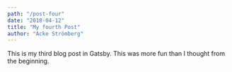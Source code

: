 ```yaml
---
path: "/post-four"
date: "2018-04-12"
title: "My fourth Post"
author: "Acke Strömberg"
---
```


This is my third blog post in Gatsby.
This was more fun than I thought from
the beginning.
